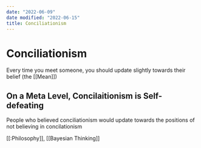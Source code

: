 ```yaml
---
date: "2022-06-09"
date modified: "2022-06-15"
title: Conciliationism
---
```


# Conciliationism
Every time you meet someone, you should update slightly towards their belief (the [[Mean]])

## On a Meta Level, Concilaitionism is Self-defeating
People who believed conciliationism would update towards the positions of not believing in concilationism

[[:Philosophy]], [[Bayesian Thinking]]
